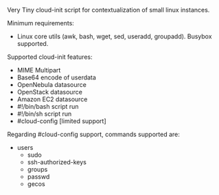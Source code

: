 Very Tiny cloud-init script for contextualization of small linux instances.

Minimum requirements:
 - Linux core utils (awk, bash, wget, sed, useradd, groupadd). Busybox supported.

Supported cloud-init features:
 - MIME Multipart
 - Base64 encode of userdata
 - OpenNebula datasource
 - OpenStack datasource
 - Amazon EC2 datasource
 - #!/bin/bash script run
 - #!/bin/sh script run
 - #cloud-config [limited support]

Regarding #cloud-config support, commands supported are:
 - users
   - sudo
   - ssh-authorized-keys
   - groups
   - passwd
   - gecos
